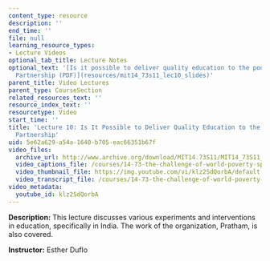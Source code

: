 ```yaml
---
content_type: resource
description: ''
end_time: ''
file: null
learning_resource_types:
- Lecture Videos
optional_tab_title: Lecture Notes
optional_text: '[Is it possible to deliver quality education to the poor: The Pratham-JPAL
  Partnership (PDF)](resources/mit14_73s11_lec10_slides)'
parent_title: Video Lectures
parent_type: CourseSection
related_resources_text: ''
resource_index_text: ''
resourcetype: Video
start_time: ''
title: 'Lecture 10: Is It Possible to Deliver Quality Education to the Poor-The Pratham-JPAL
  Partnership'
uid: 5e62a629-a54a-1640-b705-eac66351b67f
video_files:
  archive_url: http://www.archive.org/download/MIT14.73S11/MIT14_73S11_lec10_300k.mp4
  video_captions_file: /courses/14-73-the-challenge-of-world-poverty-spring-2011/ec7a219ff2b457758e0bb8d419291b73_klz2SdQorbA.vtt
  video_thumbnail_file: https://img.youtube.com/vi/klz2SdQorbA/default.jpg
  video_transcript_file: /courses/14-73-the-challenge-of-world-poverty-spring-2011/79221cd16b2404ce26b94aa9738b5e11_klz2SdQorbA.pdf
video_metadata:
  youtube_id: klz2SdQorbA
---
```


**Description:** This lecture discusses various experiments and interventions in education, specifically in India. The work of the organization, Pratham, is also covered.

**Instructor:** Esther Duflo